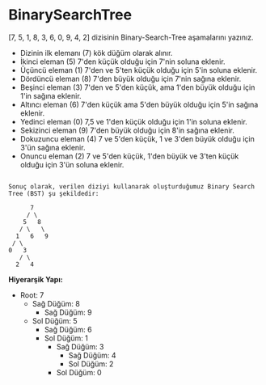 # BinarySearchTree

[7, 5, 1, 8, 3, 6, 0, 9, 4, 2] dizisinin Binary-Search-Tree aşamalarını yazınız.

- Dizinin ilk elemanı (7) kök düğüm olarak alınır.
- İkinci eleman (5) 7'den küçük olduğu için 7'nin soluna eklenir.
- Üçüncü eleman (1) 7'den ve 5'ten küçük olduğu için 5'in soluna eklenir.
- Dördüncü eleman (8) 7'den büyük olduğu için 7'nin sağına eklenir.
- Beşinci eleman (3) 7'den ve 5'den küçük, ama 1'den büyük olduğu için 1'in sağına eklenir.
- Altıncı eleman (6) 7'den küçük ama 5'den büyük olduğu için 5'in sağına eklenir.
- Yedinci eleman (0) 7,5 ve 1'den küçük olduğu için 1'in soluna eklenir.
- Sekizinci eleman (9) 7'den büyük olduğu için 8'in sağına eklenir.
- Dokuzuncu eleman (4) 7 ve 5'den küçük, 1 ve 3'den büyük olduğu için 3'ün sağına eklenir.
- Onuncu eleman (2) 7 ve 5'den küçük, 1'den büyük ve 3'ten küçük olduğu için 3'ün soluna eklenir.
```

Sonuç olarak, verilen diziyi kullanarak oluşturduğumuz Binary Search Tree (BST) şu şekildedir:

      7
     / \
    5   8
   / \   \
  1   6   9
 / \
0   3
   / \
  2   4
```

**Hiyerarşik Yapı:**
- Root: 7
    - Sağ Düğüm: 8
        - Sağ Düğüm: 9
    - Sol Düğüm: 5
        - Sağ Düğüm: 6
        - Sol Düğüm: 1
            - Sağ Düğüm: 3
                - Sağ Düğüm: 4
                - Sol Düğüm: 2
            - Sol Düğüm: 0